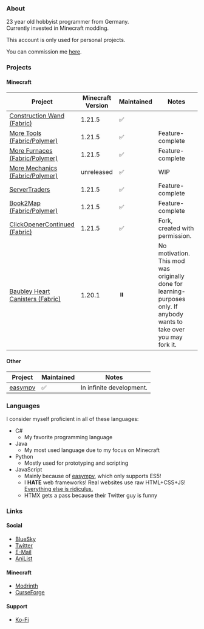 ### About
23 year old hobbyist programmer from Germany.  
Currently invested in Minecraft modding.
  
This account is only used for personal projects.  

You can commission me [here](https://smto.dev/commission).

### Projects
#### Minecraft
|Project|Minecraft Version|Maintained|Notes|
|-|-|-|-|
|[Construction Wand (Fabric)](https://github.com/JongWasTaken/ConstructionWand-Fabric)|1.21.5|✅||
|[More Tools (Fabric/Polymer)](https://github.com/JongWasTaken/moretools)|1.21.5|✅|Feature-complete|
|[More Furnaces (Fabric/Polymer)](https://github.com/JongWasTaken/morefurnaces)|1.21.5|✅|Feature-complete|
|[More Mechanics (Fabric/Polymer)](https://github.com/JongWasTaken/moremechanics)|unreleased|✅|WIP|
|[ServerTraders](https://github.com/JongWasTaken/servertraders)|1.21.5|✅|Feature-complete|
|[Book2Map (Fabric/Polymer)](https://github.com/JongWasTaken/book2map)|1.21.5|✅|Feature-complete|
|[ClickOpenerContinued (Fabric)](https://github.com/JongWasTaken/clickopener)|1.21.5|✅|Fork, created with permission.|
|[Baubley Heart Canisters (Fabric)](https://github.com/JongWasTaken/Baubley-Heart-Canisters-Fabric)|1.20.1|⏸️|No motivation. This mod was originally done for learning-purposes only. If anybody wants to take over you may fork it.|

#### Other
|Project|Maintained|Notes|
|-|-|-|
|[easympv](https://github.com/JongWasTaken/easympv)|✅|In infinite development.|

### Languages
I consider myself proficient in all of these languages:
- C#
  - My favorite programming language
- Java
  - My most used language due to my focus on Minecraft
- Python
  - Mostly used for prototyping and scripting
- JavaScript
  - Mainly because of [easympv](https://github.com/JongWasTaken/easympv), which only supports ES5!
  - I **HATE** web frameworks! Real websites use raw HTML+CSS+JS! [Everything else is ridiculus.](https://motherfuckingwebsite.com/)
  - HTMX gets a pass because their Twitter guy is funny
### Links
#### Social
- [BlueSky](https://bsky.app/profile/jong.smto.dev)
- [Twitter](https://x.com/jongwastaken)
- [E-Mail](mailto:contact@smto.dev)
- [AniList](https://anilist.co/user/JongWasTaken/)
#### Minecraft
- [Modrinth](https://modrinth.com/user/Jong)
- [CurseForge](https://www.curseforge.com/members/jongwastaken/projects)
#### Support
- [Ko-Fi](https://ko-fi.com/jongwastaken)
